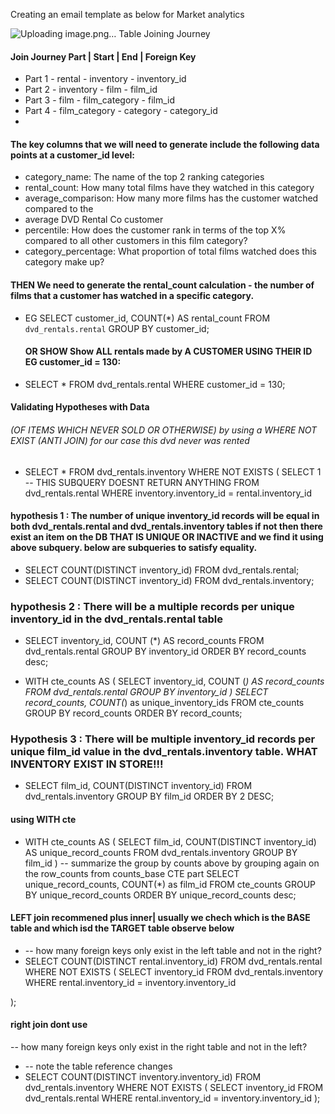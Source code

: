 Creating an email template as below for Market analytics

![Uploading image.png…]()
Table Joining Journey

#### Join Journey Part	| Start |            	End	  | Foreign Key
- Part 1	                - rental	       - inventory	- inventory_id
- Part 2	                - inventory   	- film	- film_id
- Part 3	                - film	        - film_category	- film_id
- Part 4                	- film_category - category	- category_id
- 
#### The key columns that we will need to generate include the following data points at a customer_id level:

- category_name: The name of the top 2 ranking categories
- rental_count: How many total films have they watched in this category
- average_comparison: How many more films has the customer watched compared to the 
- average DVD Rental Co customer
- percentile: How does the customer rank in terms of the top X% compared to all other customers in this film category?
- category_percentage: What proportion of total films watched does this category make up?

#### THEN We need to generate the rental_count calculation - the number of films that a customer has watched in a specific category.
- EG SELECT
 customer_id,
  COUNT(*) AS rental_count
FROM `dvd_rentals.rental`
GROUP BY
  customer_id;
  #### OR SHOW Show ALL rentals made by A CUSTOMER USING THEIR ID EG customer_id = 130:
- SELECT *
FROM dvd_rentals.rental
WHERE customer_id = 130;

#### Validating Hypotheses with Data
###### (OF ITEMS WHICH NEVER SOLD OR OTHERWISE) by using a WHERE NOT EXIST (ANTI JOIN) for our case this dvd never was rented
- SELECT * FROM dvd_rentals.inventory
WHERE NOT EXISTS (
  SELECT 1 -- THIS SUBQUERY DOESNT RETURN ANYTHING
  FROM dvd_rentals.rental
  WHERE inventory.inventory_id = rental.inventory_id

#### hypothesis 1 : The number of unique inventory_id records will be equal in both dvd_rentals.rental and dvd_rentals.inventory tables if not then there exist an item on the DB THAT IS UNIQUE OR INACTIVE and we find it using above subquery. below are subqueries to satisfy equality.
- SELECT
  COUNT(DISTINCT inventory_id)
FROM dvd_rentals.rental;
- SELECT
  COUNT(DISTINCT inventory_id)
FROM dvd_rentals.inventory;

### hypothesis 2 : There will be a multiple records per unique inventory_id in the dvd_rentals.rental table
- SELECT inventory_id, COUNT (*) AS record_counts
  FROM dvd_rentals.rental
  GROUP BY inventory_id
  ORDER BY record_counts desc;

-  WITH cte_counts AS ( 
  SELECT inventory_id, COUNT (*) AS record_counts
  FROM dvd_rentals.rental
  GROUP BY inventory_id
) 
SELECT
  record_counts,
  COUNT(*) as unique_inventory_ids
FROM cte_counts
GROUP BY record_counts
ORDER BY record_counts;

### Hypothesis 3 : There will be multiple inventory_id records per unique film_id value in the dvd_rentals.inventory table. WHAT INVENTORY EXIST IN STORE!!!
- SELECT
  film_id,
  COUNT(DISTINCT inventory_id) 
  FROM dvd_rentals.inventory
GROUP BY film_id
ORDER BY 2 DESC;
#### using WITH cte 
- WITH cte_counts AS (
  SELECT
  film_id,
  COUNT(DISTINCT inventory_id) AS unique_record_counts
  FROM dvd_rentals.inventory
GROUP BY film_id
)
-- summarize the group by counts above by grouping again on the row_counts from counts_base CTE part
SELECT
  unique_record_counts,
  COUNT(*) as film_id
FROM cte_counts
GROUP BY unique_record_counts
ORDER BY unique_record_counts desc;

#### LEFT join recommened plus inner|  usually we chech which is the BASE table and which isd the TARGET table observe below 
- -- how many foreign keys only exist in the left table and not in the right?
- SELECT
  COUNT(DISTINCT rental.inventory_id)
FROM dvd_rentals.rental
WHERE NOT EXISTS (
  SELECT inventory_id
  FROM dvd_rentals.inventory
  WHERE rental.inventory_id = inventory.inventory_id

);
#### right join dont use 
-- how many foreign keys only exist in the right table and not in the left?
- -- note the table reference changes
- SELECT
  COUNT(DISTINCT inventory.inventory_id)
FROM dvd_rentals.inventory
WHERE NOT EXISTS (
  SELECT inventory_id
  FROM dvd_rentals.rental
  WHERE rental.inventory_id = inventory.inventory_id
);

